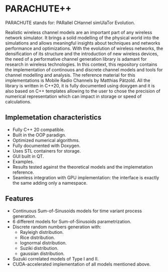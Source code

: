 # PARACHUTE++ 

PARACHUTE stands for: PARallel CHannel simUlaTor Evolution.

Realistic wireless channel models are an important part of any wireless network simulator. It brings a solid modelling of the physical world into the simulations and allows meaningful insights about techniques and networks performance and optimizations. 
With the evolution of wireless networks, the densification of its structure and the introduction of new wireless devices, the need of a performative channel generation library is adamant for research in wireless technologies.
In this context, this repository contains the implementation of continouos and discrete channel models and tools for channel modelling and analysis.
The reference material for this implementations is Mobile Radio Channels by Matthias Pätzold.
All the library is written in C++20, it is fully documented using doxygen and it is also based on C++ templates allowing to the user to chose the precision of numerical representation which can impact in storage or speed of calculations.

## Implemetation characteristics

- Fully C++ 20 compatible.
- Built in the OOP paradign.
- Optimized numerical algorithms.
- Fully documented with Doxygen.
- Uses STL containers for storage.
- GUI built in QT.
- Examples.
- Results tested against the theoretical models and the implemetation reference.
- Seamless integration with GPU implementation: the interface is exactly the same adding only a namespace.

## Features

- Continuous Sum-of-Sinusoids models for time variant process generation.
- 6 different models for Sum-of-Sinusoids parametrization.
- Discrete random numbers generation with:
  - Rayleigh distribution.
  - Rice distribution.
  - lognormal distribution.
  - Suziki distribution.
  - gaussian distribution.
- Suzuki correlated models of Type I and II.
- CUDA-accelerated implementation of all models mentioned above.
